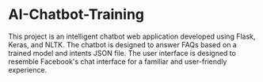 # AI-Chatbot-Training
This project is an intelligent chatbot web application developed using Flask, Keras, and NLTK. The chatbot is designed to answer FAQs based on a trained model and intents JSON file. The user interface is designed to resemble Facebook's chat interface for a familiar and user-friendly experience.
